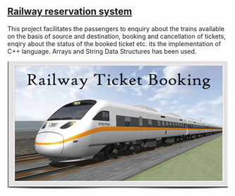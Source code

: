 
## [Railway reservation system](https://github.com/yashvikushwaha/my_projects/commit/fce015d607162e768bdca13c9f13b52127d04b4a)
This project facilitates the passengers to enquiry about the trains available on the basis of source and destination, booking and cancellation of tickets, enqiry about the status of the booked ticket etc.
its the implementation of C++ language. Arrays and String Data Structures has been used.

![](https://github.com/yashvikushwaha/my_projects/blob/main/rail-ticket-booking-500x500.png)
